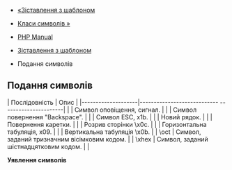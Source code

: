 - [«Зіставлення з шаблоном](parle.pattern.matching.md)
- [Класи символів »](parle.regex.charclass.md)

- [PHP Manual](index.md)
- [Зіставлення з шаблоном](parle.pattern.matching.md)
- Подання символів

## Подання символів

| Послідовність | Опис |
|--------------------|---------------------------- ----------------------|
| | Символ оповіщення, сигнал. |
| | Символ повернення "Backspace". |
| | Символ ESC, x1b. |
|
                 | Новий рядок. |
|                 | Повернення каретки. |
| | Розрив сторінки \x0c. |
| | Горизонтальна табуляція, x09. |
| | Вертикальна табуляція \x0b. |
| \oct | Символ, заданий тризначним вісімковим кодом. |
| \xhex | Символ, заданий шістнадцятковим кодом. |
|

**Уявлення символів**
